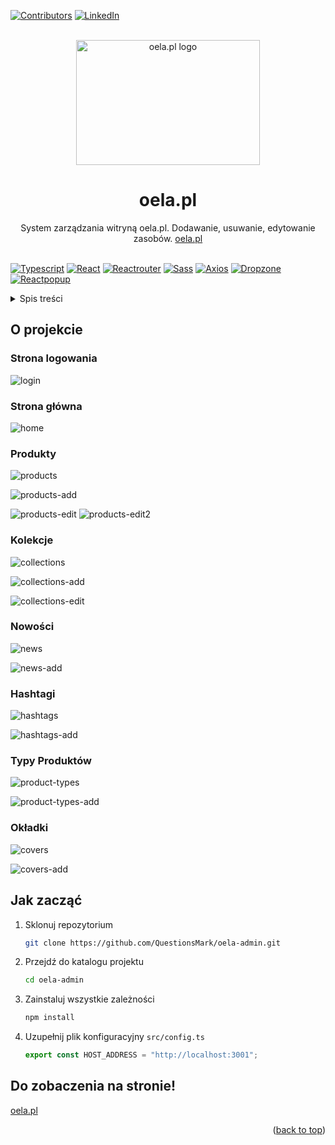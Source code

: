 <div id="top"></div>

[![Contributors][contributors-shield]][contributors-url]
[![LinkedIn][linkedin-shield]][linkedin-url]

<br />
<div align="center">
  <a href="https://oela.pl">
    <img src="./readme/logo.png" alt="oela.pl logo" width="294" height="200">
  </a>

<h1 align="center">oela.pl</h1>
  <p align="center">
    System zarządzania witryną oela.pl. Dodawanie, usuwanie, edytowanie zasobów.
    <a href="https://oela.pl">oela.pl</a>
    <br />
    <br />
  </p>
</div>

[![Typescript][typescript]][typescript-url]
[![React][react.js]][react-url]
[![Reactrouter][reactrouter]][reactrouter-url]
[![Sass][sass]][sass-url]
[![Axios][axios]][axios-url]
[![Dropzone][dropzone]][dropzone-url]
[![Reactpopup][reactpopup]][reactpopup-url]

<details>
  <summary>Spis treści</summary>
  <ol>
    <li>
      <a href="#o-projekcie">O projekcie</a>
    </li>
    <li>
      <a href="#jak-zacząć">Jak zacząć</a>
    </li>
  </ol>
</details>

## O projekcie

### Strona logowania

![login]

### Strona główna

![home]

### Produkty

![products]
<br />

![products-add]
<br />

![products-edit]
![products-edit2]

### Kolekcje

![collections]
<br />

![collections-add]
<br />

![collections-edit]

### Nowości

![news]
<br />

![news-add]
<br />

### Hashtagi

![hashtags]
<br />

![hashtags-add]
<br />

### Typy Produktów

![product-types]
<br />

![product-types-add]
<br />

### Okładki

![covers]
<br />

![covers-add]
<br />

## Jak zacząć

1. Sklonuj repozytorium
   ```sh
   git clone https://github.com/QuestionsMark/oela-admin.git
   ```
2. Przejdź do katalogu projektu
   ```sh
   cd oela-admin
   ```
3. Zainstaluj wszystkie zależności
   ```sh
   npm install
   ```
4. Uzupełnij plik konfiguracyjny `src/config.ts`
   ```js
   export const HOST_ADDRESS = "http://localhost:3001";
   ```

## Do zobaczenia na stronie!

[oela.pl][oela-url]

<p align="right">(<a href="#top">back to top</a>)</p>

[oela-url]: https://oela.pl
[contributors-shield]: https://img.shields.io/github/contributors/QuestionsMark/oela-admin.svg?style=for-the-badge
[contributors-url]: https://github.com/QuestionsMark/oela-admin/graphs/contributors
[linkedin-shield]: https://img.shields.io/badge/-LinkedIn-black.svg?style=for-the-badge&logo=linkedin&colorB=555
[linkedin-url]: https://www.linkedin.com/in/s%C5%82awomir-dziurman-75464b205/
[react.js]: https://img.shields.io/badge/React-20232A?style=for-the-badge&logo=react&logoColor=61DAFB
[react-url]: https://reactjs.org/
[sass]: https://img.shields.io/badge/Sass-CC6699?style=for-the-badge&logo=sass&logoColor=white
[sass-url]: https://sass-lang.com/
[axios]: https://img.shields.io/badge/axios-20232A?style=for-the-badge&logo=axios&logoColor=1D80AB
[axios-url]: https://axios-http.com/docs/intro
[dropzone]: https://img.shields.io/badge/react%20dropzone-20232A?style=for-the-badge&logo=reactdropzone&logoColor=1D80AB
[dropzone-url]: https://react-dropzone.js.org/
[typescript]: https://img.shields.io/badge/typescript-20232A?style=for-the-badge&logo=typescript&logoColor=3178c6
[typescript-url]: https://www.typescriptlang.org/
[reactrouter]: https://img.shields.io/badge/React_Router-CA4245?style=for-the-badge&logo=react-router&logoColor=white
[reactrouter-url]: https://reactrouter.com/
[reactpopup]: https://img.shields.io/badge/reactjs%20popup-20232A?style=for-the-badge&logo=reactjs-popup&logoColor=fff
[reactpopup-url]: https://react-popup.elazizi.com/
[login]: readme/login.PNG
[home]: readme/home.PNG
[products]: readme/products.PNG
[products-add]: readme/products-add.PNG
[products-edit]: readme/products-edit.PNG
[products-edit2]: readme/products-edit2.PNG
[collections]: readme/collections.PNG
[collections-add]: readme/collections-add.PNG
[collections-edit]: readme/collections-edit.PNG
[news]: readme/news.PNG
[news-add]: readme/news-add.PNG
[hashtags]: readme/hashtags.PNG
[hashtags-add]: readme/hashtags-add.PNG
[product-types]: readme/product-types.PNG
[product-types-add]: readme/product-types-add.PNG
[covers]: readme/covers.PNG
[covers-add]: readme/covers-add.PNG
